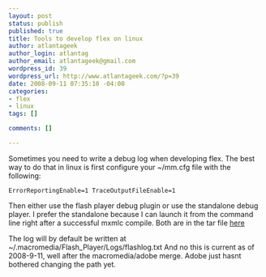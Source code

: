 ```yaml
--- 
layout: post
status: publish
published: true
title: Tools to develop flex on linux
author: atlantageek
author_login: atlantag
author_email: atlantageek@gmail.com
wordpress_id: 39
wordpress_url: http://www.atlantageek.com/?p=39
date: 2008-09-11 07:35:10 -04:00
categories: 
- flex
- linux
tags: []

comments: []

---
```

Sometimes you need to write a debug log when developing flex. The best way to do that in linux is first configure your ~/mm.cfg file with the following:

<code>ErrorReportingEnable=1
TraceOutputFileEnable=1</code>

Then either use the flash player debug plugin or use the standalone debug player.  I prefer the standalone because I can launch it from the command line right after a successful mxmlc compile. Both are in the tar file <a href="http://download.macromedia.com/pub/flashplayer/updaters/9/flash_player_9_linux_dev.tar.gz">here </a>

The log will by default be written at
~/.macromedia/Flash_Player/Logs/flashlog.txt
And no this is current as of 2008-9-11, well after the macromedia/adobe merge.  Adobe just hasnt bothered changing the path yet.
